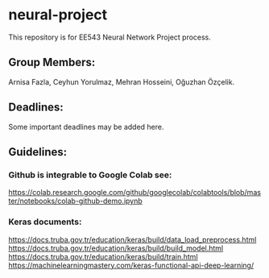 # neural-project
This repository is for EE543 Neural Network Project process.

## Group Members:
Arnisa Fazla, Ceyhun Yorulmaz, Mehran Hosseini, Oğuzhan Özçelik.

## Deadlines:
Some important deadlines may be added here.

## Guidelines:

### Github is integrable to Google Colab see: 
  https://colab.research.google.com/github/googlecolab/colabtools/blob/master/notebooks/colab-github-demo.ipynb

### Keras documents: 
  https://docs.truba.gov.tr/education/keras/build/data_load_preprocess.html
  https://docs.truba.gov.tr/education/keras/build/build_model.html
  https://docs.truba.gov.tr/education/keras/build/train.html
  https://machinelearningmastery.com/keras-functional-api-deep-learning/

